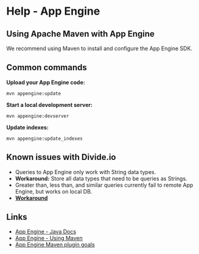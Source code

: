 Help - App Engine
===========
## Using Apache Maven with App Engine
We recommend using Maven to install and configure the App Engine SDK.
## Common commands
**Upload your App Engine code:**
```
mvn appengine:update
```
**Start a local development server:**
```
mvn appengine:devserver
```
**Update indexes:**
```
mvn appengine:update_indexes
```
## Known issues with Divide.io
* Queries to App Engine only work with String data types.
 * **Workaround:** Store all data types that need to be queries as Strings.
* Greater than, less than, and similar queries currently fail to remote App Engine, but works on local DB. 
 * **[Workaround](https://github.com/HiddenStage/divide/issues/6#issuecomment-57958620)**

## Links
* [App Engine - Java Docs](https://cloud.google.com/appengine/docs/java/)
* [App Engine - Using Maven](https://cloud.google.com/appengine/docs/java/tools/maven)
* [App Engine Maven plugin goals](https://cloud.google.com/appengine/docs/java/tools/maven#app_engine_maven_plugin_goals)
